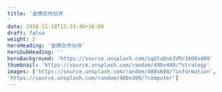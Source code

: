 ```yaml
---
title: '金牌合作伙伴
'
date: 2018-11-18T12:33:46+10:00
draft: false
weight: 2
heroHeading: '金牌合作伙伴'
heroSubHeading: ''
heroBackground: 'https://source.unsplash.com/iqGtaQnk3VM/1600x400'
thumbnail: 'https://source.unsplash.com/random/400x400/?strategy'
images: ['https://source.unsplash.com/random/400x600/?information', 
'https://source.unsplash.com/random/400x300/?computer']
---
```



